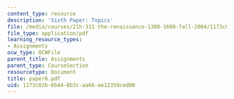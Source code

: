 ```yaml
---
content_type: resource
description: 'Sixth Paper: Topics'
file: /media/courses/21h-311-the-renaissance-1300-1600-fall-2004/1173c02b6b448b3caa66ee12359ced00_paper6.pdf
file_type: application/pdf
learning_resource_types:
- Assignments
ocw_type: OCWFile
parent_title: Assignments
parent_type: CourseSection
resourcetype: Document
title: paper6.pdf
uid: 1173c02b-6b44-8b3c-aa66-ee12359ced00
---
```

